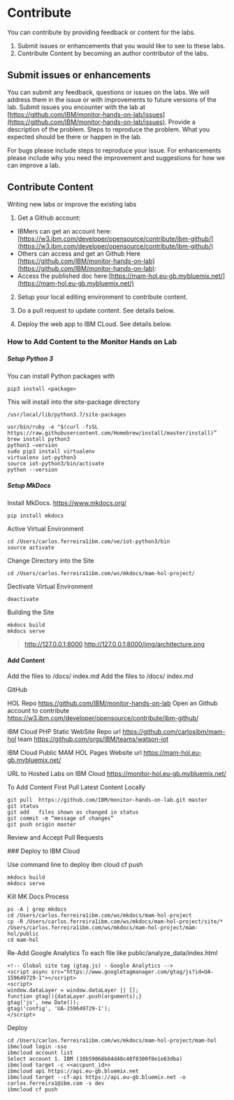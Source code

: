 # Contribute
You can contribute by providing feedback or content for the labs. 

1.  Submit issues or enhancements that you would like to see to these labs.
2.  Contribute Content by becoming an author contributor of the labs.


## Submit issues or enhancements
You can submit any feedback, questions or issues on the labs.  We will address them in the issue or with improvements to
future versions of the lab. Submit issues you encounter with the lab at [https://github.com/IBM/monitor-hands-on-lab/issues](https://github.com/IBM/monitor-hands-on-lab/issues).  Provide a description of the problem.  Steps to reproduce the problem.  What you expected should be there or happen in the lab.

For bugs please include steps to reproduce your issue.  For enhancements please include why you need the improvement and suggestions for how we can improve a lab.

## Contribute Content
Writing new labs or improve the existing labs 

1. Get a Github account:  
* IBMers can get an account here: [https://w3.ibm.com/developer/opensource/contribute/ibm-github/](https://w3.ibm.com/developer/opensource/contribute/ibm-github/)
* Others can access and get an Github Here [https://github.com/IBM/monitor-hands-on-lab](https://github.com/IBM/monitor-hands-on-lab):
* Access the published doc here:[https://mam-hol.eu-gb.mybluemix.net/](https://mam-hol.eu-gb.mybluemix.net/)

2.  Setup your local editing environment to contribute content.

3.  Do a pull request to update content.   See details below.

4.  Deploy the web app to IBM CLoud.  See details below.

### How to Add Content to the Monitor Hands on Lab

##### Setup Python 3

You can install Python packages with

    pip3 install <package>

This will install into the site-package directory

    /usr/local/lib/python3.7/site-packages
    
    usr/bin/ruby -e "$(curl -fsSL https://raw.githubusercontent.com/Homebrew/install/master/install)”
    brew install python3
    python3 —version
    sudo pip3 install virtualenv
    virtualenv iot-python3
    source iot-python3/bin/activate
    python --version

##### Setup MkDocs

Install MkDocs. https://www.mkdocs.org/

    pip install mkdocs

Active Virtual Environment 
 
    cd /Users/carlos.ferreira1ibm.com/ve/iot-python3/bin
    source activate
   
Change Directory into the Site
   
    cd /Users/carlos.ferreira1ibm.com/ws/mkdocs/mam-hol-project/

Dectivate Virtual Environment 

    deactivate

Building the Site

    mkdocs build
    mkdocs serve

>http://127.0.0.1:8000
http://127.0.0.1:8000/img/architecture.png

#### Add Content

Add the files to /docs/ index.md
Add the files to /docs/ index.md

GitHub

HOL Repo  https://github.com/IBM/monitor-hands-on-lab
Open an Github account to contribute https://w3.ibm.com/developer/opensource/contribute/ibm-github/

IBM Cloud PHP Static WebSite Repo url https://github.com/carlosibm/mam-hol
team https://github.com/orgs/IBM/teams/watson-iot

IBM Cloud Public MAM HOL Pages Website url https://mam-hol.eu-gb.mybluemix.net/

URL to Hosted Labs on IBM Cloud  https://monitor-hol.eu-gb.mybluemix.net/

To Add Content First Pull Latest Content Locally

    git pull  https://github.com/IBM/monitor-hands-on-lab.git master
    git status 
    git add   files shown as changed in status
    git commit -m “message of changes”
    git push origin master

Review and Accept Pull Requests


### Deploy to IBM Cloud

Use command line to deploy ibm cloud cf push

    mkdocs build
    mkdocs serve
 
Kill MK Docs Process
 
    ps -A | grep mkdocs
    cd /Users/carlos.ferreira1ibm.com/ws/mkdocs/mam-hol-project
    cp -R /Users/carlos.ferreira1ibm.com/ws/mkdocs/mam-hol-project/site/* /Users/carlos.ferreira1ibm.com/ws/mkdocs/mam-hol-project/mam-hol/public
    cd mam-hol

Re-Add Google Analytics
To each file like  public/analyze_data/index.html

    <!-- Global site tag (gtag.js) - Google Analytics -->
    <script async src="https://www.googletagmanager.com/gtag/js?id=UA-159649729-1"></script>
    <script>
    window.dataLayer = window.dataLayer || [];
    function gtag(){dataLayer.push(arguments);}
    gtag('js', new Date());
    gtag('config', 'UA-159649729-1');
    </script>

Deploy
    
    cd /Users/carlos.ferreira1ibm.com/ws/mkdocs/mam-hol-project/mam-hol
    ibmcloud login -sso
    ibmcloud account list
    Select account 1. IBM (10b59068b84d48c48f8300f8e1e63dba)
    ibmcloud target -c <<accpunt_id>>
    ibmcloud api https://api.eu-gb.bluemix.net
    ibmcloud target --cf-api https://api.eu-gb.bluemix.net -o carlos.ferreira1@ibm.com -s dev
    ibmcloud cf push
